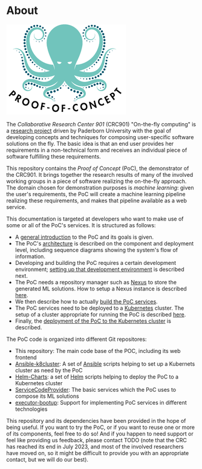# About

![PoC logo](docs/pics/PoCLogo.png)

The *Collaborative Research Center 901* (CRC901) "On-the-fly computing" is a [research project](https://sfb901.uni-paderborn.de) driven by Paderborn University with the goal of developing concepts and techniques for composing user-specific software solutions on the fly. The basic idea is that an end user provides her requirements in a non-technical form and receives an individual piece of software fulfilling these requirements.

This repository contains the *Proof of Concept* (PoC), the demonstrator of  the CRC901. It brings together the research results of many of the involved working groups in a piece of software realizing the on-the-fly approach. The domain chosen for demonstration purposes is *machine learning*: given the user's requirements, the PoC will create a machine learning pipeline realizing these requirements, and makes that pipeline available as a web service.

This documentation is targeted at developers who want to make use of some or all of the PoC's services. It is structured as follows:

* A [general introduction](docs/general.md) to the PoC and its goals is given.
* The PoC's [architecture](docs/architecture.md) is described on the component and deployment level, including sequence diagrams showing the system's flow of information.
* Developing and building the PoC requires a certain development environment; [setting up that development environment](docs/set-up-dev-environment.md) is described next.
* The PoC needs a repository manager such as [Nexus](https://www.sonatype.com/products/nexus-repository) to store the generated ML solutions. How to setup a Nexus instance is described [here](docs/setup-nexus-repository-with-nginx.md).
* We then describe how to actually [build the PoC services](docs/build-poc-services.md).
* The PoC services need to be deployed to a [Kubernetes](https://kubernetes.io/) cluster. The setup of a cluster appropriate for running the PoC is described [here](https://github.com/CRC-901-On-the-Fly-Computing/Ansible-k8cluster).
* Finally, the [deployment of the PoC to the Kubernetes cluster](docs/deploy-services-to-k8-cluster.md) is described.


The PoC code is organized into different Git repositores:

* This repository: The main code base of the POC, including its web frontend
* [Ansible-k8cluster](https://github.com/CRC-901-On-the-Fly-Computing/Ansible-k8cluster): A set of [Ansible](https://www.ansible.com/) scripts helping to set up a Kubernets cluster as need by the PoC
* [Helm-Charts](https://github.com/CRC-901-On-the-Fly-Computing/Helm-Charts): a set of [Helm](https://helm.sh/) scripts helping to deploy the PoC to a Kubernetes cluster
* [ServiceCodeProvider](https://github.com/CRC-901-On-the-Fly-Computing/ServiceCodeProvider): The basic services which the PoC uses to compose its ML solutions
* [executor-bootup](https://github.com/CRC-901-On-the-Fly-Computing/executor-bootup): Support for implementing PoC services in different technologies

This repository and its dependencies have been provided in the hope of being useful. If you want to try the PoC, or if you want to reuse one or more of its components, feel free to do so! And if you happen to need support or feel like providing us feedback, please contact TODO (note that the CRC has reached its end in July 2023, and most of the involved researchers have moved on, so it might be difficult to provide you with an appropriate contact, but we will do our best).